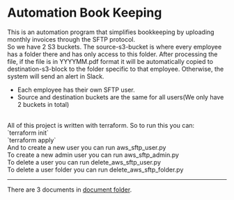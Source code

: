 # Automation Book Keeping
This is an automation program that simplifies bookkeeping by uploading monthly invoices through the SFTP protocol.
<br>
So we have 2 S3 buckets. The source-s3-bucket is where every employee has a folder there and has only access to this folder.
After processing the file, if the file is in YYYYMM.pdf format it will be automatically copied to destination-s3-block to the folder specific to that employee. Otherwise, the system will send an alert in Slack.
<br>
- Each employee has their own SFTP user.
- Source and destination buckets are the same for all users(We only have 2 buckets in total)

<br>
All of this project is written with terraform. So to run this you can:
<br>
`terraform init`
<br>
`terraform apply`
<br>
And to create a new user you can run aws_sftp_user.py
<br>
To create a new admin user you can run aws_sftp_admin.py
<br>
To delete a user you can run delete_aws_sftp_user.py
<br>
To delete a user folder you can run delete_aws_sftp_folder.py
<br>

---
There are 3 documents in <a href="https://github.com/Tahoora78/AutomationTask/tree/main/Documents">document folder</a>.
